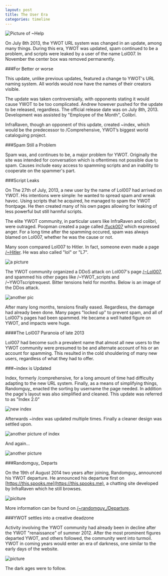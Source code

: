 ```yaml
---
layout: post
title: The User Era
categories: timeline
---
```


![Picture of ~Help](https://i.imgur.com/OajHqiJ.png)

On July 8th 2013, the YWOT URL system was changed in an update, among many things. During this era, YWOT was updated, spam continued to be a problem, and scripts were leaked by a user of the name Lol007. In November the center box was removed permanently.

###For Better or worse

This update, unlike previous updates, featured a change to YWOT's URL naming system. All worlds would now have the names of their creators visible.

The update was taken controversially, with opponents stating it would cause YWOT to be too complicated. Andrew however pushed for the update to be released, regardless. The official release date was on July 8th, 2013. Development was assisted by "Employee of the Month", Colibri.

InfraRaven, though an opponent of this update, created ~index, which would be the predecessor to /Comprehensive, YWOT’s biggest world cataloguing project.

###Spam Still a Problem

Spam was, and continues to be, a major problem for YWOT. Originally the site was intended for conversation which is oftentimes not possible due to spam. Causes include easy access to spamming scripts and an inability to cooperate on the spammer's part.

###Script Leaks

On The 27th of July, 2013, a new user by the name of Lol007 had arrived on YWOT. His intentions were simple: he wanted to spread spam and wreak havoc. Using scripts that he acquired, he managed to spam the YWOT frontpage. He then created many of his own pages allowing for leaking of less powerful but still harmful scripts.

The elite YWOT community, in particular users like InfraRaven and colibri, were outraged. Poopman created a page called [/fuck007](http://yourworldoftext.com/fuck007) which expressed anger. For a long time after the spamming occured, spam was always blamed on Lol007, whether he was the cause or not.

Many soon compared Lol007 to Hitler. In fact, someone even made a page [/~Hitler](http://yourworldoftext.com/~hitler). He was also called "lol" or "L7".

![a picture](https://i.imgur.com/g0eeTb4.png)

The YWOT community organized a DDoS attack on Lol007's page [/~Lol007](http://yourworldoftext.com/~Lol007), and spammed his other pages like /~YWOT_scripts and /~YWOTscriptrequest. Bitter tensions held for months. Below is an image of the DDos attack.

![another pic](https://i.imgur.com/7bLIwh3.png)

After many long months, tensions finally eased. Regardless, the damage had already been done. Many pages "locked up" to prevent spam, and all of Lol007's pages had been spammed. He became a well hated figure on YWOT, and impacts were huge.

####The Lol007 Paranoia of late 2013

Lol007 had become such a prevalent name that almost all new users to the YWOT community were presumed to be and alternate account of his or an account for spamming. This resulted in the cold shouldering of many new users, regardless of what they had to offer.

###~index is Updated

Index, formerly /comprehensive, for a long amount of time had difficulty adapting to the new URL system. Finally, as a means of simplifying things, Randomguy_ enacted the sorting by username the page needed. In addition the page's layout was also simplified and cleaned. This update was referred to as "Index 2.0"

![new index](https://raw.github.com/ywothistory/ywothistory.github.io/master/images/newindex.jpg)

Afterwards ~index was updated multiple times. Finally a cleaner design was settled upon.

![another picture of index](https://i.imgur.com/bFOFgcm.png)

And again...

![another picture](https://i.imgur.com/rvFETRz.png)

###Randomguy_ Departs

On the 19th of August 2014 two years after joining, Randomguy_ announced his YWOT departure. He announced his departure first on [https://this.spooks.me](https://this.spooks.me), a chatting site developed by InfraRaven which he still browses.

![piciture](https://i.imgur.com/2UkPAjS.png)

More information can be found on [/~randomguy_/Departure](http://www.yourworldoftext.com/~randomguy_/Departure).

###YWOT settles into a creative deadzone

Activity involving the YWOT community had already been in decline after the YWOT "renaissance" of summer 2012. After the most prominent figures departed YWOT, and others followed, the community went into turmoil. YWOT in coming years would enter an era of darkness, one similar to the early days of the website.

![picture](http://i.gyazo.com/1046be927c934c3348f8387255858f70.png)

The dark ages were to follow.
